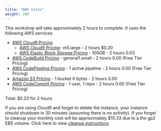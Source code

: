 ```yaml
---
title: "AWS Costs"
weight: 200
---
```

This workshop will take approximately 2 hours to complete. It uses the following AWS services:
- [AWS Cloud9 Pricing](https://aws.amazon.com/cloud9/pricing/)
    - [AWS Cloud9 Pricing](https://aws.amazon.com/ec2/pricing/on-demand/)- m5.large - 2 hours $0.20
    - [AWS Elastic Block Storage Pricing](https://aws.amazon.com/ebs/pricing/) - 100GB - 2 hours 0.03
- [AWS CodeBuild Pricing](https://aws.amazon.com/codebuild/pricing/) - general1.small - 2 hours 0.00 (Free Tier Pricing)
- [AWS CodePipeline Pricing](https://aws.amazon.com/codepipeline/pricing/) - 1 active pipeline - 2 hours 0.00 (Free Tier Pricing)
- [Amazon S3 Pricing](https://aws.amazon.com/s3/pricing/) - 1 bucket 0 bytes - 2 hours 0.00
- [AWS CodeCommit Pricing](https://aws.amazon.com/codecommit/pricing/) - 1 user, 1 repo - 2 hours 0.00 (Free Tier Pricing)

Total: $0.23 for 2 hours

If you are using Cloud9 and forget to delete the instance, your instance should shutdown in 30 minutes (assuming there is no activity). If you forget to cleanup your monthly cost will be approximately $10.33 due to a the gp2 EBS volume. Click here to view [cleanup instructions](/cleanup)
